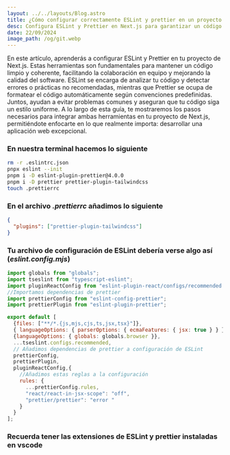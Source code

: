 ```yaml
---
layout: ../../layouts/Blog.astro
title: ¿Cómo configurar correctamente ESLint y prettier en un proyecto de next JS?
desc: Configura ESLint y Prettier en Next.js para garantizar un código limpio y consistente, mejorando la calidad y mantenibilidad del proyecto.
date: 22/09/2024
image_path: /og/git.webp
---
```

En este artículo, aprenderás a configurar ESLint y Prettier en tu proyecto de Next.js. Estas herramientas son fundamentales para mantener un código limpio y coherente, facilitando la colaboración en equipo y mejorando la calidad del software. ESLint se encarga de analizar tu código y detectar errores o prácticas no recomendadas, mientras que Prettier se ocupa de formatear el código automáticamente según convenciones predefinidas. Juntos, ayudan a evitar problemas comunes y aseguran que tu código siga un estilo uniforme. A lo largo de esta guía, te mostraremos los pasos necesarios para integrar ambas herramientas en tu proyecto de Next.js, permitiéndote enfocarte en lo que realmente importa: desarrollar una aplicación web excepcional.

### En nuestra terminal hacemos lo siguiente 
```bash
rm -r .eslintrc.json
pnpx eslint --init
pnpm i -D eslint-plugin-prettier@4.0.0
pnpm i -D prettier prettier-plugin-tailwindcss
touch .prettierrc
```
### En el archivo *.prettierrc* añadimos lo siguiente
```json
{
  "plugins": ["prettier-plugin-tailwindcss"]
}
```
### Tu archivo de configuración de ESLint debería verse algo así (*eslint.config.mjs*)

```js
import globals from "globals";
import tseslint from "typescript-eslint";
import pluginReactConfig from "eslint-plugin-react/configs/recommended.js";
//Importamos dependencias de prettier
import prettierConfig from "eslint-config-prettier";
import prettierPlugin from "eslint-plugin-prettier";

export default [
  {files: ["**/*.{js,mjs,cjs,ts,jsx,tsx}"]},
  { languageOptions: { parserOptions: { ecmaFeatures: { jsx: true } } } },
  {languageOptions: { globals: globals.browser }},
  ...tseslint.configs.recommended,
  // Añadimos dependencias de prettier a configuración de ESLint
  prettierConfig,
  prettierPlugin,
  pluginReactConfig,{
  	//Añadimos estas reglas a la configuración
    rules: {
      ...prettierConfig.rules,
      "react/react-in-jsx-scope": "off",
      "prettier/prettier": "error "
    }
  }
];
```

### Recuerda tener las extensiones de ESLint y prettier instaladas en vscode
